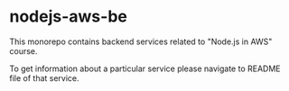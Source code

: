 # nodejs-aws-be

This monorepo contains backend services related to "Node.js in AWS" course.

To get information about a particular service please navigate to README file of that service.
